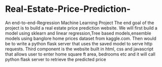 # Real-Estate-Price-Prediction-
An end-to-end-Regression Machine Learning Project
The end goal of the project is to build a real estate price prediction website. 
We will first build a model using sklearn and linear regression,Tree based models,ensemble models using banglore home prices dataset from kaggle.com.
Then would be to write a python flask server that uses the saved model to serve http requests. 
Third component is the website built in html, css and javascript that allows user to enter home square ft area, bedrooms etc and it will call python flask server to retrieve the predicted price
